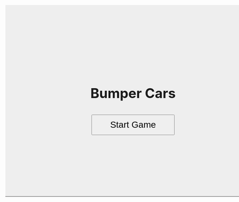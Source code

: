 

<html lang="en">
<head>
  <meta charset="UTF-8">
  <title>Bumper Cars Game</title>
  <style>
    canvas {
      border: 1px solid #333;
      background: #b7b7b7ff;
      display: block;
      margin: 20px auto;
    }
  </style>
</head>
<body>
    <div style="position:relative; width:800px; height:600px; margin:0 auto;">
        <canvas id="gameCanvas" width="800" height="600"></canvas>
        <div id="mainMenu" style="position:absolute;top:0;left:0;width:800px;height:600px;background:#eee;display:flex;flex-direction:column;align-items:center;justify-content:center;z-index:10;">
            <h1 style="font-size:3em;margin-bottom:1em;">Bumper Cars</h1>
            <button id="startBtn" style="font-size:2em;padding:0.5em 2em;">Start Game</button>
        </div>
    </div>
  <script type="module">
    import { player, pointAt, move } from './move.js';
    import { camera, updateCamera, setCameraTarget } from './camera.js';
    import { tiles, addTile } from './tile.js';
    import { checkOnscreen } from './screen.js';
    import { distance, updCollide } from './collide.js';
    import { enemy, enemies, addEnemy, updEnemies, spawnEnemies } from './enemy.js';
    const canvas = document.getElementById('gameCanvas');
    const ctx = canvas.getContext('2d');
    const mainMenu = document.getElementById('mainMenu');
    const startBtn = document.getElementById('startBtn');
    let gameStarted = false;
    startBtn.addEventListener('click', () => {
      mainMenu.style.display = 'none';
      gameStarted = true;
      update();
      spawnTiles(3);
    });
    //
    const keys = {};
    function keysDetection() {
        if (keys['w']) player.yv -= player.speed;
        if (keys['s']) player.yv += player.speed;
        if (keys['a']) player.xv -= player.speed;
        if (keys['d']) player.xv += player.speed;
    };
    function drawText() {
        ctx.font = '24px Arial';
        ctx.fillStyle = 'black';
        ctx.fillText('Health: ' + player.health, 20, 40);
        ctx.fillText('Coins: ' + player.coins, 20, 68);
    };
    function drawTiles(width,height) {
        for (let i = 0; i < tiles.length; i++) {
            const t = tiles[i];
            if (t.life === 0) {
                t.life += 0.1;
                if (t.life >= 100) {
                    tiles.splice(i,1);
                    i--;
                    continue;
                }
            }
            if (checkOnscreen(t.x, t.y, width, height)) {
                if (t.type === 1) {
                    if (updCollide(player,t,20)) {
                        pointAt(t.x,t.y);
                        move(-1);
                    }
                    ctx.fillStyle = 'grey';
                    ctx.fillRect((t.x-camera.x) + (canvas.width-10), (t.y-camera.y) + (canvas.height-10), 20, 20);
                } else if (t.type === 2) {
                    if (updCollide(player,t,20)) {
                        console.log("collide")
                        player.health -= 1;
                        pointAt(t.x,t.y);
                        move(-5);
                    }
                    ctx.fillStyle = 'red';
                    ctx.fillRect((t.x-camera.x) + (canvas.width/2)-10, (t.y-camera.y) + (canvas.height/2)-10, 20, 20);
                } else if (t.type === 3) {
                    if (updCollide(player,t,20)) {
                        player.coins += 1;
                        tiles.splice(i,1);
                        i--;
                    }
                    ctx.fillStyle = 'yellow';
                    ctx.fillRect((t.x-camera.x) + (canvas.width/2)-5, (t.y-camera.y) + (canvas.height/2)-5, 10, 10);
                }
            }
        }
    };
    function wait(seconds) {
        return new Promise(resolve => setTimeout(resolve, seconds * 1000));
    };
    async function spawnTiles(waitTime) {
        while(true) {
            await wait(waitTime-(playTime/1000));
            console.log(Math.floor(playTime/1000))
            let rand = (Math.random()*2)-1;
            const temp = {
                x: Math.floor(rand*(canvas.width/2-20)+camera.x),
                y: Math.floor(rand*(canvas.height/2-20)+camera.y),
            };
            addTile(temp.x,temp.y,Math.floor((Math.random()+1)*2));
            console.log(tiles)
        }
    };
    function border(width,height) {
        if (Math.abs(player.x) >= width) {
            player.xv *= -1;
            if (player.x > 0) {
                player.x = width;
            } else {
                player.x = -width;
            }
        }
        if (Math.abs(player.y) >= height) {
            player.yv *= -1;
            if (player.y > 0) {
                player.y = height;
            } else {
                player.y = -height;
            }
        }
        ctx.strokeStyle = "black";
        ctx.lineWidth = 4;
        ctx.strokeRect(6-camera.x, 6-camera.y, canvas.width-14, canvas.height-14);
    };
    var playTime = 0;
    function update() {
        ctx.clearRect(0,0,canvas.width,canvas.height);
        //
        setCameraTarget(player);
        updateCamera();
        //
        playTime += 0.1;
        drawTiles(canvas.width, canvas.height);
        keysDetection();
        player.xv *= 0.9;
        player.yv *= 0.9;
        player.x += player.xv;
        player.y += player.yv;
        border(canvas.width/2 - 20, canvas.height/2 - 20);
        if (player.health < 0) {
            player.health = 0;
        }
        ctx.fillStyle = 'blue';
        ctx.fillRect((player.x-camera.x)+(canvas.width/2)-12.5,(player.y-camera.y)+(canvas.height/2)-12.5,25,25);
        drawText();
        requestAnimationFrame(update);
    };
    document.addEventListener('keydown', (e) => {
        keys[e.key.toLowerCase()] = true;
    });
    document.addEventListener('keyup', (e) => {
        keys[e.key.toLowerCase()] = false;
    });
  </script>
</body>
</html>